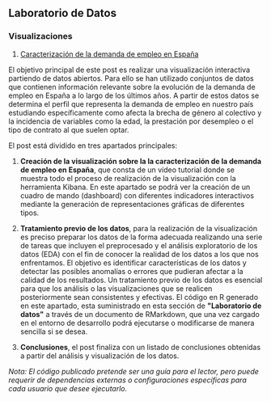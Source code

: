 ## Laboratorio de Datos

### Visualizaciones

1. [Caracterización de la demanda de empleo en España](https://datos.gob.es/es/documentacion/caracterizacion-de-la-demanda-de-empleo-en-espana)

El objetivo principal de este post es realizar una visualización interactiva partiendo de datos abiertos. Para ello se han utilizado conjuntos de datos que contienen información relevante sobre la evolución de la demanda de empleo en España a lo largo de los últimos años. A partir de estos datos se determina el perfil que representa la demanda de empleo en nuestro país estudiando específicamente como afecta la brecha de género al colectivo y la incidencia de variables como la edad, la prestación por desempleo o el tipo de contrato al que suelen optar. 

El post está dividido en tres apartados principales: 

 1. **Creación de la visualización sobre la la caracterización de la demanda de empleo en España**, que consta de un vídeo tutorial donde se muestra todo el proceso de realización de la visualización con la herramienta Kibana. En este apartado se podrá ver la creación de un cuadro de mando (dashboard) con diferentes indicadores interactivos mediante la generación de representaciones gráficas de diferentes tipos. 
 
 3. **Tratamiento previo de los datos**, para la realización de la visualización es preciso preparar los datos de la forma adecuada realizando una serie de tareas que incluyen el preprocesado y el análisis exploratorio de los datos (EDA) con el fin de conocer la realidad de los datos a los que nos enfrentamos. El objetivo es identificar características de los datos y detectar las posibles anomalías o errores que pudieran afectar a la calidad de los resultados. Un tratamiento previo de los datos es esencial para que los análisis o las visualizaciones que se realicen posteriormente sean consistentes y efectivas.
El código en R generado en este apartado, esta suministrado en esta sección de **"Laboratorio de datos"** a través de un documento de RMarkdown, que una vez cargado en el entorno de desarrollo podrá ejecutarse o modificarse de manera sencilla si se desea. 

 3. **Conclusiones**, el post finaliza con un listado de conclusiones obtenidas a partir del análisis y visualización de los datos. 

*Nota: El código publicado pretende ser una guía para el lector, pero puede requerir de dependencias externas o configuraciones específicas para cada usuario que desee ejecutarlo.​*
